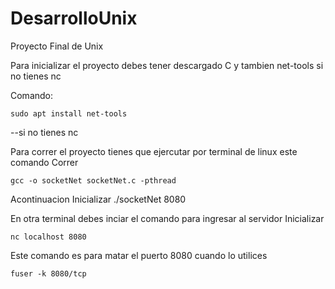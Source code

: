 # DesarrolloUnix
Proyecto Final de Unix

Para inicializar el proyecto debes tener descargado C 
y tambien net-tools si no tienes nc

Comando:  

    sudo apt install net-tools

--si no tienes nc

Para correr el proyecto tienes que ejercutar por terminal de linux este comando
Correr

    gcc -o socketNet socketNet.c -pthread 

Acontinuacion
Inicializar
    ./socketNet 8080  

En otra terminal debes inciar el comando para ingresar al servidor
Inicializar

    nc localhost 8080 

Este comando es para matar el puerto 8080 cuando lo utilices 

    fuser -k 8080/tcp 